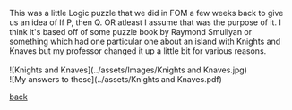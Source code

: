 This was a little Logic puzzle that we did in FOM a few weeks back to give us an idea of If P, then Q. OR atleast I assume that was the purpose of it. I think it's based off of some puzzle book by Raymond Smullyan or something which had one particular one about an island with Knights and Knaves but my professor changed it up a little bit for various reasons. <br/>
<br/>
![Knights and Knaves](../assets/Images/Knights and Knaves.jpg)
<br/>
![My answers to these](../assets/Knights and Knaves.pdf) <br/>

[back](../BlogPage.md)
